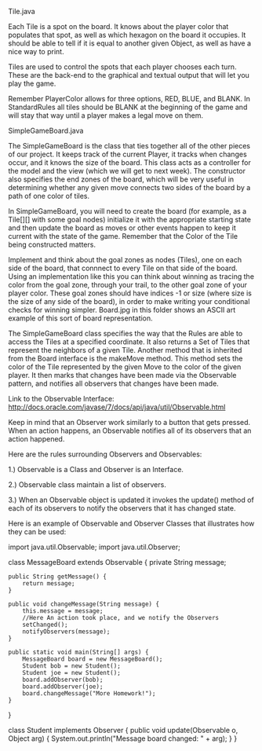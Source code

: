 Tile.java

Each Tile is a spot on the board. It knows about the player color that populates that spot, as well as which hexagon on the board it occupies. It should be able to tell if it is equal to another given Object, as well as have a nice way to print.

Tiles are used to control the spots that each player chooses each turn. These are the back-end to the graphical and textual output that will let you play the game.

Remember PlayerColor allows for three options, RED, BLUE, and BLANK. In StandardRules all tiles should be BLANK at the beginning of the game and will stay that way until a player makes a legal move on them.



SimpleGameBoard.java

The SimpleGameBoard is the class that ties together all of the other pieces of our project. It keeps track of the current Player, it tracks when changes occur, and it knows the size of the board. This class acts as a controller for the model and the view (which we will get to next week). The constructor also specifies the end zones of the board, which will be very useful in determining whether any given move connects two sides of the board by a path of one color of tiles.

In SimpleGameBoard, you will need to create the board (for example, as a Tile[][] with some goal nodes) initialize it with the appropriate starting state and then update the board as moves or other events happen to keep it current with the state of the game.  Remember that the Color of the Tile being constructed matters.

Implement and think about the goal zones as nodes (Tiles), one on each side of the board, that connnect to every Tile on that side of the board.  Using an implementation like this you can think about winning as tracing the color from the goal zone, through your trail, to the other goal zone of your player color. These goal zones should have indices -1 or size (where size is the size of any side of the board), in order to make writing your conditional checks for winning simpler.  Board.jpg in this folder shows an ASCII art example of this sort of board representation.

The SimpleGameBoard class specifies the way that the Rules are able to access the Tiles at a specified coordinate. It also returns a Set of Tiles that represent the neighbors of a given Tile. Another method that is inherited from the Board interface is the makeMove method. This method sets the color of the Tile represented by the given Move to the color of the given player. It then marks that changes have been made via the Observable pattern, and notifies all observers that changes have been made.

Link to the Observable Interface: http://docs.oracle.com/javase/7/docs/api/java/util/Observable.html

Keep in mind that an Observer work similarly to a button that gets pressed. When an action happens, an Observable notifies all of its observers that an action happened.

Here are the rules surrounding Observers and Observables:

1.) Observable is a Class and Observer is an Interface.

2.) Observable class maintain a list of observers.

3.) When an Observable object is updated it invokes the update() method of each of its observers to notify the observers that it has changed state.

Here is an example of Observable and Observer Classes that illustrates how they can be used:

import java.util.Observable; 
import java.util.Observer;

class MessageBoard extends Observable { private String message;

	public String getMessage() { 
		return message; 
	}
	
	public void changeMessage(String message) { 
		this.message = message; 
		//Here An action took place, and we notify the Observers 
		setChanged();
		notifyObservers(message); 
	}

	public static void main(String[] args) { 
		MessageBoard board = new MessageBoard(); 
		Student bob = new Student(); 
		Student joe = new Student(); 
		board.addObserver(bob); 
		board.addObserver(joe); 
		board.changeMessage("More Homework!"); 
	}
}

class Student implements Observer { 
	public void update(Observable o, Object arg) { 
		System.out.println("Message board changed: " + arg); 
	}
}